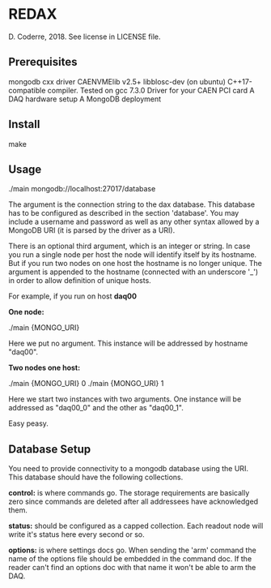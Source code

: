 # REDAX
D. Coderre, 2018. See license in LICENSE file.

## Prerequisites

mongodb cxx driver
CAENVMElib v2.5+
libblosc-dev (on ubuntu)
C++17-compatible compiler. Tested on gcc 7.3.0
Driver for your CAEN PCI card
A DAQ hardware setup
A MongoDB deployment

## Install

make

## Usage

./main mongodb://localhost:27017/database

The argument is the connection string to the dax database. 
This database has to be configured as described in the 
section 'database'. You may include a username and password 
as well as any other syntax allowed by a MongoDB URI (it is
parsed by the driver as a URI). 

There is an optional third argument, which is an integer or 
string. In case you run a single node per host the node will 
identify itself by its hostname. But if you run two nodes on 
one host the hostname is no longer unique. The argument is appended
to the hostname (connected with an underscore '_') in order to
allow definition of unique hosts.

For example, if you run on host **daq00**

**One node:**

./main {MONGO_URI}

Here we put no argument. This instance will be addressed by
hostname "daq00".

**Two nodes one host:**

./main {MONGO_URI} 0
./main {MONGO_URI} 1

Here we start two instances with two arguments. One instance
will be addressed as "daq00_0" and the other as "daq00_1".

Easy peasy.

## Database Setup

You need to provide connectivity to a mongodb database using the URI.
This database should have the following collections.

**control:** is where commands go. The storage requirements are basically
zero since commands are deleted after all addressees have acknowledged
them.

**status:** should be configured as a capped collection. Each readout
node will write it's status here every second or so.

**options:** is where settings docs go. When sending the 'arm' command
the name of the options file should be embedded in the command doc.
If the reader can't find an options doc with that name it won't be
able to arm the DAQ.

